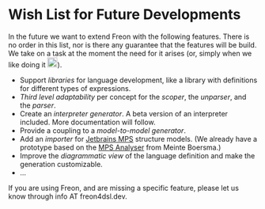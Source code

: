 # Wish List for Future Developments

In the future we want to extend Freon with the following features. There is no order
in this list, nor is there any guarantee that the features will be build. We take on a
task at the moment the need for it arises (or, simply when
we like doing it <img src="/images/smile.png" alt="SMILE" width="20" height="20">).

- Support _libraries_ for language development, like a library with definitions for different
  types of expressions.
- _Third level adaptability_ per concept for the _scoper_, the _unparser_, and the _parser_.
- Create an _interpreter generator_. A beta version of an interpreter included. More
  documentation will follow.
- Provide a coupling to a _model-to-model generator_.
- Add an _importer_ for <a href="https://www.jetbrains.com/mps/" target="_blank">Jetbrains MPS</a>
  structure models.
  (We already have a prototype based on
  the <a href="https://github.com/dslmeinte/mps-open-source/tree/master/mps-analyser" target="_blank"> MPS Analyser</a>
  from Meinte Boersma.)
- Improve the _diagrammatic view_ of the language definition and make the generation customizable.
- ...

If you are using Freon, and are missing a specific feature, please let us know through info AT freon4dsl.dev.
